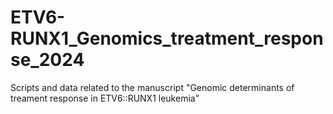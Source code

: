 # ETV6-RUNX1_Genomics_treatment_response_2024
Scripts and data related to the manuscript "Genomic determinants of treament response in ETV6::RUNX1 leukemia"
